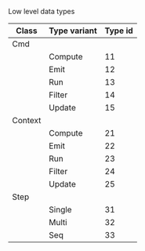 Low level data types

| Class   | Type variant | Type id |
| ------- | ------------ | ------- |
| Cmd     |              |         |
|         | Compute      | 11      |
|         | Emit         | 12      |
|         | Run          | 13      |
|         | Filter       | 14      |
|         | Update       | 15      |
| Context |              |         |
|         | Compute      | 21      |
|         | Emit         | 22      |
|         | Run          | 23      |
|         | Filter       | 24      |
|         | Update       | 25      |
| Step    |              |         |
|         | Single       | 31      |
|         | Multi        | 32      |
|         | Seq          | 33      |
